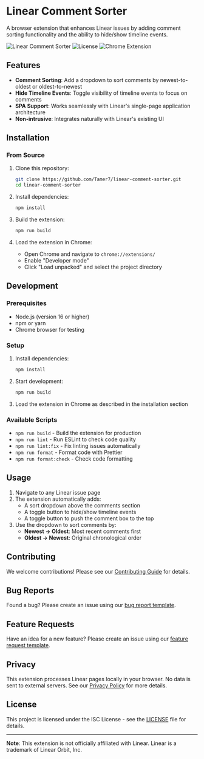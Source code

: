 # Linear Comment Sorter

A browser extension that enhances Linear issues by adding comment sorting functionality and the ability to hide/show timeline events.

![Linear Comment Sorter](https://img.shields.io/badge/Version-1.0.0-blue.svg)
![License](https://img.shields.io/badge/License-ISC-green.svg)
![Chrome Extension](https://img.shields.io/badge/Chrome-Extension-orange.svg)

## Features

- **Comment Sorting**: Add a dropdown to sort comments by newest-to-oldest or oldest-to-newest
- **Hide Timeline Events**: Toggle visibility of timeline events to focus on comments
- **SPA Support**: Works seamlessly with Linear's single-page application architecture
- **Non-intrusive**: Integrates naturally with Linear's existing UI

## Installation

### From Source

1. Clone this repository:
   ```bash
   git clone https://github.com/Tamer7/linear-comment-sorter.git
   cd linear-comment-sorter
   ```

2. Install dependencies:
   ```bash
   npm install
   ```

3. Build the extension:
   ```bash
   npm run build
   ```

4. Load the extension in Chrome:
   - Open Chrome and navigate to `chrome://extensions/`
   - Enable "Developer mode"
   - Click "Load unpacked" and select the project directory

## Development

### Prerequisites

- Node.js (version 16 or higher)
- npm or yarn
- Chrome browser for testing

### Setup

1. Install dependencies:
   ```bash
   npm install
   ```

2. Start development:
   ```bash
   npm run build
   ```

3. Load the extension in Chrome as described in the installation section

### Available Scripts

- `npm run build` - Build the extension for production
- `npm run lint` - Run ESLint to check code quality
- `npm run lint:fix` - Fix linting issues automatically
- `npm run format` - Format code with Prettier
- `npm run format:check` - Check code formatting

## Usage

1. Navigate to any Linear issue page
2. The extension automatically adds:
   - A sort dropdown above the comments section
   - A toggle button to hide/show timeline events
   - A toggle button to push the comment box to the top
3. Use the dropdown to sort comments by:
   - **Newest → Oldest**: Most recent comments first
   - **Oldest → Newest**: Original chronological order

## Contributing

We welcome contributions! Please see our [Contributing Guide](CONTRIBUTING.md) for details.

## Bug Reports

Found a bug? Please create an issue using our [bug report template](.github/ISSUE_TEMPLATE/bug_report.md).

## Feature Requests

Have an idea for a new feature? Please create an issue using our [feature request template](.github/ISSUE_TEMPLATE/feature_request.md).

## Privacy

This extension processes Linear pages locally in your browser. No data is sent to external servers. See our [Privacy Policy](PRIVACY.md) for more details.

## License

This project is licensed under the ISC License - see the [LICENSE](LICENSE) file for details.

---

**Note**: This extension is not officially affiliated with Linear. Linear is a trademark of Linear Orbit, Inc. 
